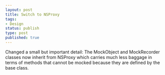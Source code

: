 ```yaml
---
layout: post
title: Switch to NSProxy
tags:
- Design
status: publish
type: post
published: true
---
```

Changed a small but important detail: The MockObject and MockRecorder classes now inherit from NSProxy which carries much less baggage in terms of methods that cannot be mocked because they are defined by the base class.
